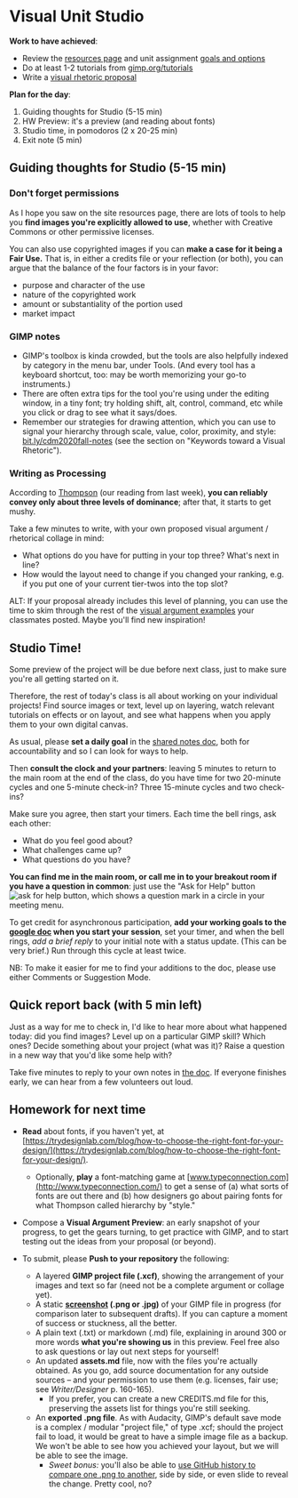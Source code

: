 
# Visual Unit Studio

**Work to have achieved**:
* Review the [resources page]({{site.github_url}}/resources) and unit assignment [goals and options](https://github.com/benmiller314/visual-argument-2020fall#project-2-visual-argument--rhetorical-collage)
* Do at least 1-2 tutorials from [gimp.org/tutorials](https://gimp.org/tutorials)
* Write a [visual rhetoric proposal]({{site.github.issues_url}})

**Plan for the day**:

1. Guiding thoughts for Studio (5-15 min)
2. HW Preview: it's a preview (and reading about fonts)
3. Studio time, in pomodoros (2 x 20-25 min)
4. Exit note (5 min)


## Guiding thoughts for Studio (5-15 min)

### Don't forget permissions
As I hope you saw on the site resources page, there are lots of tools to help you **find images you're explicitly allowed to use**, whether with Creative Commons or other permissive licenses.

You can also use copyrighted images if you can **make a case for it being a Fair Use.** That is, in either a credits file or your reflection (or both), you can argue that the balance of the four factors is in your favor:

- purpose and character of the use
- nature of the copyrighted work
- amount or substantiality of the portion used
- market impact

### GIMP notes
* GIMP's toolbox is kinda crowded, but the tools are also helpfully indexed by category in the menu bar, under Tools. (And every tool has a keyboard shortcut, too: may be worth memorizing your go-to instruments.)
* There are often extra tips for the tool you're using under the editing window, in a tiny font; try holding shift, alt, control, command, etc while you click or drag to see what it says/does.
* Remember our strategies for drawing attention, which you can use to signal your hierarchy through scale, value, color, proximity, and style: [bit.ly/cdm2020fall-notes](http://bit.ly/cdm2020fall-notes#heading=h.z55p3g78u32k) (see the section on "Keywords toward a Visual Rhetoric").

### Writing as Processing
According to [Thompson](https://www.thetypetree.com/blog/graphic-design-101-dominancehierarchy) (our reading from last week), **you can reliably convey only about three levels of dominance**; after that, it starts to get mushy.

<div class="alert alert-success">
Take a few minutes to write, with your own proposed visual argument / rhetorical collage in mind:
<ul>
<li>What options do you have for putting in your top three? What's next in line?</li>
<li>How would the layout need to change if you changed your ranking, e.g. if you put one of your current tier-twos into the top slot?</li>
</ul>
</div>

ALT: If your proposal already includes this level of planning, you can use the time to skim through the rest of the [visual argument examples]({{site.github.issues_url}}/7) your classmates posted. Maybe you'll find new inspiration!

## Studio Time!
Some preview of the project will be due before next class, just to make sure you're all getting started on it.

Therefore, the rest of today's class is all about working on your individual projects! Find source images or text, level up on layering, watch relevant tutorials on effects or on layout, and see what happens when you apply them to your own digital canvas.

<div class="alert alert-info">
<p>As usual, please <strong>set a daily goal</strong> in the <a href="http://bit.ly/cdm2020fall-notes#heading=h.eoho7hxxyl3w">shared notes doc</a>, both for accountability and so I can look for ways to help.</p>
</div>

Then **consult the clock and your partners**: leaving 5 minutes to return to the main room at the end of the class, do you have time for two 20-minute cycles and one 5-minute check-in? Three 15-minute cycles and two check-ins?

Make sure you agree, then start your timers. Each time the bell rings, ask each other:

* What do you feel good about?
* What challenges came up?
* What questions do you have?

**You can find me in the main room, or call me in to your breakout room if you have a question in common**: just use the "Ask for Help" button ![ask for help button, which shows a question mark in a circle](https://assets.zoom.us/images/en-us/desktop/generic/in-meeting/ask-for-help-icon.png) in your meeting menu.



<div class="alert alert-warning"><p>To get credit for asynchronous participation, <strong>add your working goals to the <a href="http://bit.ly/cdm2020fall-notes#heading=h.eoho7hxxyl3w">google doc</a> when you start your session</strong>, set your timer, and when the bell rings, <em>add a brief reply</em> to your initial note with a status update. (This can be very brief.) Run through this cycle at least twice.</p>

<p>NB: To make it easier for me to find your additions to the doc, please use either Comments or Suggestion Mode.</p>
</div>


## Quick report back (with 5 min left)

Just as a way for me to check in, I'd like to hear more about what happened today: did you find images? Level up on a particular GIMP skill? Which ones? Decide something about your project (what was it)? Raise a question in a new way that you'd like some help with?

Take five minutes to reply to your own notes in <a href="http://bit.ly/cdm2020fall-notes#heading=h.eoho7hxxyl3w">the doc</a>. If everyone finishes early, we can hear from a few volunteers out loud.


## Homework for next time

* **Read** about fonts, if you haven't yet, at [https://trydesignlab.com/blog/how-to-choose-the-right-font-for-your-design/](https://trydesignlab.com/blog/how-to-choose-the-right-font-for-your-design/).
   - Optionally, **play** a font-matching game at [www.typeconnection.com](http://www.typeconnection.com/) to get a sense of (a) what sorts of fonts are out there and (b) how designers go about pairing fonts for what Thompson called hierarchy by "style."

* Compose a **Visual Argument Preview**: an early snapshot of your progress, to get the gears turning, to get practice with GIMP, and to start testing out the ideas from your proposal (or beyond).
* To submit, please **Push to your repository** the following:
   <ul>
   <li> A layered <strong>GIMP project file (.xcf)</strong>, showing the arrangement of your images and text so far (need not be a complete argument or collage yet).</li>
   <li> A static <strong><a href="https://www.take-a-screenshot.org/">screenshot</a> (.png or .jpg)</strong> of your GIMP file in progress (for comparison later to subsequent drafts). If you can capture a moment of success or stuckness, all the better.</li>
   <li> A plain text (.txt) or markdown (.md) file, explaining in around 300 or more words <strong>what you're showing us</strong> in this preview. Feel free also to ask questions or lay out next steps for yourself!</li>
   <li> An updated <strong>assets.md</strong> file, now with the files you're actually obtained. As you go, add source documentation for any outside sources – and your permission to use them (e.g. licenses, fair use; see <em>Writer/Designer</em> p. 160-165). <ul><li>If you prefer, you can create a new CREDITS.md file for this, preserving the assets list for things you're still seeking.</li></ul></li>
   <li>An <strong>exported .png file</strong>. As with Audacity, GIMP's default save mode is a complex / modular "project file," of type .xcf; should the project fail to load, it would be great to have a simple image file as a backup. We won't be able to see how you achieved your layout, but we will be able to see the image. <ul><li><em>Sweet bonus:</em> you'll also be able to <a href="https://docs.github.com/en/free-pro-team@latest/github/managing-files-in-a-repository/rendering-and-diffing-images">use GitHub history to compare one .png to another</a>, side by side, or even slide to reveal the change. Pretty cool, no?</li></ul></li>
   </ul>
